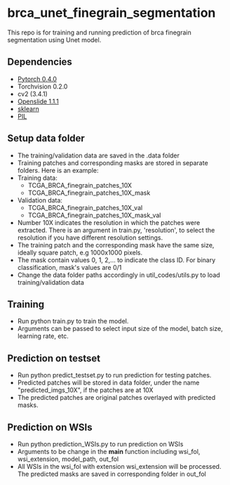 # brca_unet_finegrain_segmentation

This repo is for training and running prediction of brca finegrain segmentation using Unet model.


## Dependencies

 - [Pytorch 0.4.0](http://pytorch.org/)
 - Torchvision 0.2.0
 - cv2 (3.4.1)
 - [Openslide 1.1.1](https://openslide.org/api/python/)
 - [sklearn](https://scikit-learn.org/stable/)
 - [PIL](https://pillow.readthedocs.io/en/3.1.x/reference/Image.html)

## Setup data folder

- The training/validation data are saved in the .data folder
- Training patches and corresponding masks are stored in separate folders. Here is an example:
- Training data:
    + TCGA_BRCA_finegrain_patches_10X
    + TCGA_BRCA_finegrain_patches_10X_mask
- Validation data:
    + TCGA_BRCA_finegrain_patches_10X_val
    + TCGA_BRCA_finegrain_patches_10X_mask_val
- Number 10X indicates the resolution in which the patches were extracted. There is an argument in train.py, 'resolution', to select the resolution if you have different resolution settings.
- The training patch and the corresponding mask have the same size, ideally square patch, e.g 1000x1000 pixels.
- The mask contain values 0, 1, 2,... to indicate the class ID. For binary classification, mask's values are 0/1
- Change the data folder paths accordingly in util_codes/utils.py to load training/validation data

## Training

- Run python train.py to train the model.
- Arguments can be passed to select input size of the model, batch size, learning rate, etc.

## Prediction on testset

- Run python predict_testset.py to run prediction for testing patches.
- Predicted patches will be stored in data folder, under the name "predicted_imgs_10X", if the patches are at 10X
- The predicted patches are original patches overlayed with predicted masks.

## Prediction on WSIs

- Run python prediction_WSIs.py to run prediction on WSIs
- Arguments to be change in the __main__ function including wsi_fol, wsi_extension, model_path, out_fol
- All WSIs in the wsi_fol with extension wsi_extension will be processed. The predicted masks are saved in corresponding folder in out_fol

